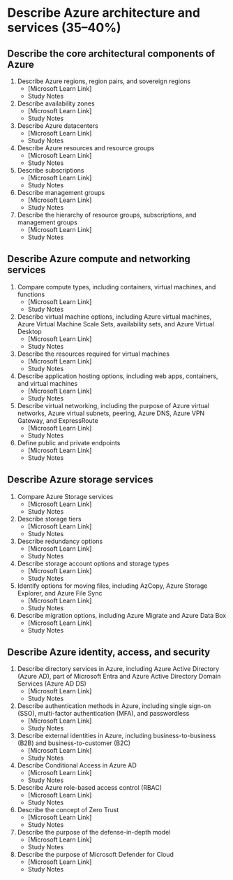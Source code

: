 # Describe Azure architecture and services (35–40%)

## Describe the core architectural components of Azure
1. Describe Azure regions, region pairs, and sovereign regions
   - [Microsoft Learn Link]
   - Study Notes
1. Describe availability zones
   - [Microsoft Learn Link]
   - Study Notes
1. Describe Azure datacenters
   - [Microsoft Learn Link]
   - Study Notes
1. Describe Azure resources and resource groups
   - [Microsoft Learn Link]
   - Study Notes
1. Describe subscriptions
   - [Microsoft Learn Link]
   - Study Notes
1. Describe management groups
   - [Microsoft Learn Link]
   - Study Notes
1. Describe the hierarchy of resource groups, subscriptions, and management groups
   - [Microsoft Learn Link]
   - Study Notes

## Describe Azure compute and networking services

1. Compare compute types, including containers, virtual machines, and functions
   - [Microsoft Learn Link]
   - Study Notes
1. Describe virtual machine options, including Azure virtual machines, Azure Virtual Machine Scale Sets, availability sets, and Azure Virtual Desktop
   - [Microsoft Learn Link]
   - Study Notes
1. Describe the resources required for virtual machines
   - [Microsoft Learn Link]
   - Study Notes
1. Describe application hosting options, including web apps, containers, and virtual machines
   - [Microsoft Learn Link]
   - Study Notes
1. Describe virtual networking, including the purpose of Azure virtual networks, Azure virtual subnets, peering, Azure DNS, Azure VPN Gateway, and ExpressRoute
   - [Microsoft Learn Link]
   - Study Notes
1. Define public and private endpoints
   - [Microsoft Learn Link]
   - Study Notes

## Describe Azure storage services

1. Compare Azure Storage services
   - [Microsoft Learn Link]
   - Study Notes
1. Describe storage tiers
   - [Microsoft Learn Link]
   - Study Notes
1. Describe redundancy options
   - [Microsoft Learn Link]
   - Study Notes
1. Describe storage account options and storage types
   - [Microsoft Learn Link]
   - Study Notes
1. Identify options for moving files, including AzCopy, Azure Storage Explorer, and Azure File Sync
   - [Microsoft Learn Link]
   - Study Notes
1. Describe migration options, including Azure Migrate and Azure Data Box
   - [Microsoft Learn Link]
   - Study Notes

## Describe Azure identity, access, and security

1. Describe directory services in Azure, including Azure Active Directory (Azure AD), part of Microsoft Entra and Azure Active Directory Domain Services (Azure AD DS)
   - [Microsoft Learn Link]
   - Study Notes
1. Describe authentication methods in Azure, including single sign-on (SSO), multi-factor authentication (MFA), and passwordless
   - [Microsoft Learn Link]
   - Study Notes
1. Describe external identities in Azure, including business-to-business (B2B) and business-to-customer (B2C)
   - [Microsoft Learn Link]
   - Study Notes
1. Describe Conditional Access in Azure AD
   - [Microsoft Learn Link]
   - Study Notes
1. Describe Azure role-based access control (RBAC)
   - [Microsoft Learn Link]
   - Study Notes
1. Describe the concept of Zero Trust
   - [Microsoft Learn Link]
   - Study Notes
1. Describe the purpose of the defense-in-depth model
   - [Microsoft Learn Link]
   - Study Notes
1. Describe the purpose of Microsoft Defender for Cloud
   - [Microsoft Learn Link]
   - Study Notes
